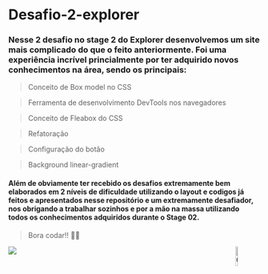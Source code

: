 # Desafio-2-explorer
<h3>
  Nesse 2 desafio no stage 2 do Explorer desenvolvemos um site mais complicado do que o feito anteriormente. Foi uma experiência incrível princialmente por ter adquirido novos conhecimentos na área, sendo os principais: 
</h3>

> Conceito de Box model no CSS

> Ferramenta de desenvolvimento DevTools nos navegadores

> Conceito de Fleabox do CSS

> Refatoração

> Configuração do botão

> Background linear-gradient

<h4>
  Além de obviamente ter recebido os desafios extremamente bem elaborados em 2 níveis de dificuldade utilizando o layout e codigos já feitos e apresentados nesse repositório e um extremamente desafiador, nos obrigando a trabalhar sozinhos e por a mão na massa utilizando todos os conhecimentos adquiridos durante o Stage 02.
</h4>

> Bora codar!! 🚀💜


 <a href="https://www.figma.com/file/9e8oZ7kkjIt5rkNgz9MPtk/Explorer---Projeto-02/duplicate" target="_blank"><img src="https://img.shields.io/badge/Figma-F24E1E?style=for-the-badge&logo=figma&logoColor=white" target="_blank"></a>
 <img width="10%" align="right" alt="Github Image" src="https://github.com/SP-XD/SP-XD/blob/main/images/linux_rounded.gif?raw=true" />
